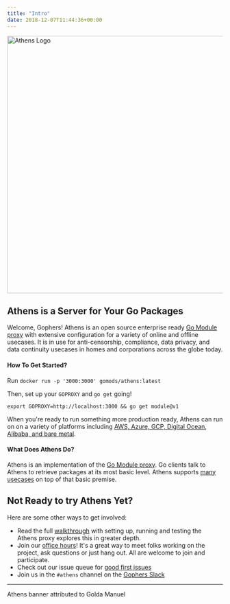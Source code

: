 ```yaml
---
title: "Intro"
date: 2018-12-07T11:44:36+00:00
---
```


<img src="/banner.png" width="600" alt="Athens Logo"/>

## Athens is a Server for Your Go Packages

Welcome, Gophers! Athens is an open source enterprise ready [Go Module proxy](https://go.dev/ref/mod#module-proxy) with extensive configuration for a variety of online and offline usecases. 
It is in use for anti-censorship, compliance, data privacy, and data continuity usecases in homes and corporations across the globe today.

#### How To Get Started?
Run `docker run -p '3000:3000' gomods/athens:latest`

Then, set up your `GOPROXY` and `go get` going!

    export GOPROXY=http://localhost:3000 && go get module@v1

When you're ready to run something more production ready, Athens can run on on a variety of platforms including [AWS, Azure, GCP, Digital Ocean, Alibaba, and bare metal](./install/).

#### What Does Athens Do?

Athens is an implementation of the [Go Module proxy](https://go.dev/ref/mod#module-proxy). Go clients talk to Athens to retrieve packages at its most basic level. 
Athens supports [many usecases](./intro/why) on top of that basic premise.

## Not Ready to try Athens Yet?

Here are some other ways to get involved:

* Read the full [walkthrough](/walkthrough) with setting up, running and testing the Athens proxy explores this in greater depth.
* Join our [office hours](/contributing/community/office-hours/)! It's a great way to meet folks working on the project, ask questions or just hang out. All are welcome to join and participate.
* Check out our issue queue for [good first issues](https://github.com/gomods/athens/issues?q=is%3Aopen+is%3Aissue+label%3A%22good+first+issue%22)
* Join us in the `#athens` channel on the [Gophers Slack](https://invite.slack.golangbridge.org/)

---
Athens banner attributed to Golda Manuel
